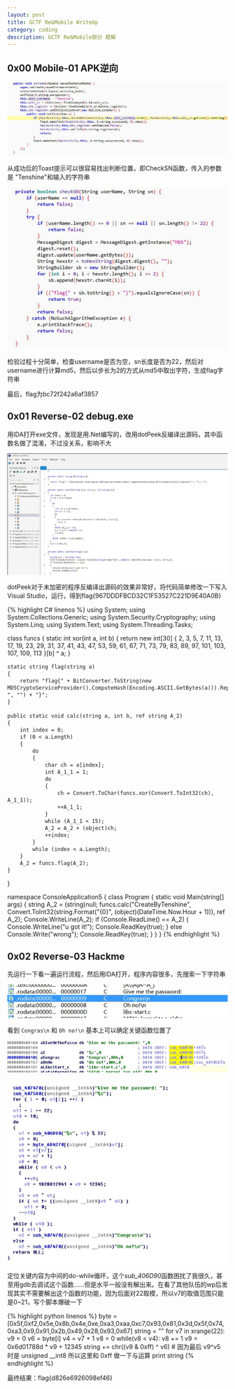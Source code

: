 ```yaml
---
layout: post
title: GCTF Re&Mobile WriteUp
category: coding
description: GCTF Re&Mobile部分 题解
---
```


## 0x00 Mobile-01 APK逆向

![OnCreate](/images/gctf-wp/1.jpg)

从成功后的Toast提示可以很容易找出判断位置，即CheckSN函数，传入的参数是 "Tenshine"和输入的字符串

![CheckSN](/images/gctf-wp/2.jpg)

检验过程十分简单，检查username是否为空，sn长度是否为22，然后对username进行计算md5，然后以步长为2的方式从md5中取出字符，生成flag字符串

最后，flag为bc72f242a6af3857

## 0x01 Reverse-02 debug.exe

用IDA打开exe文件，发现是用.Net编写的，改用dotPeek反编译出源码，其中函数名做了混淆，不过没关系，影响不大

![dotPeek](/images/gctf-wp/3.jpg)

dotPeek对于未加密的程序反编译出源码的效果非常好，将代码简单修改一下写入Visual Studio，运行，得到flag{967DDDFBCD32C1F53527C221D9E40A0B}

{% highlight C# linenos %}
using System;
using System.Collections.Generic;
using System.Security.Cryptography;
using System.Linq;
using System.Text;
using System.Threading.Tasks;

class funcs
{
    static int xor(int a, int b)
    {
        return new int[30]
        {
            2,
            3,
            5,
            7,
            11,
            13,
            17,
            19,
            23,
            29,
            31,
            37,
            41,
            43,
            47,
            53,
            59,
            61,
            67,
            71,
            73,
            79,
            83,
            89,
            97,
            101,
            103,
            107,
            109,
            113
        }[b] ^ a;
    }

    static string flag(string a)
    {
        return "flag{" + BitConverter.ToString(new MD5CryptoServiceProvider().ComputeHash(Encoding.ASCII.GetBytes(a))).Replace("-", "") + "}";
    }

    public static void calc(string a, int b, ref string A_2)
    {
        int index = 0;
        if (0 < a.Length)
        {
            do
            {
                char ch = a[index];
                int A_1_1 = 1;
                do
                {
                    ch = Convert.ToChar(funcs.xor(Convert.ToInt32(ch), A_1_1));
                    ++A_1_1;
                }
                while (A_1_1 < 15);
                A_2 = A_2 + (object)ch;
                ++index;
            }
            while (index < a.Length);
        }
        A_2 = funcs.flag(A_2);
    }
}

namespace ConsoleApplication5
{
    class Program
    { 
        static void Main(string[] args)
        {
            string A_2 = (string)null;
            funcs.calc("CreateByTenshine", Convert.ToInt32(string.Format("{0}", (object)(DateTime.Now.Hour + 1))), ref A_2);
            Console.WriteLine(A_2);
            if (Console.ReadLine() == A_2)
            {
                Console.WriteLine("u got it!");
                Console.ReadKey(true);
            }
            else
                Console.Write("wrong");
            Console.ReadKey(true);
        }
    }
}
{% endhighlight %}

## 0x02 Reverse-03 Hackme

先运行一下看一遍运行流程，然后用IDA打开，程序内容很多，先搜索一下字符串

![strings](/images/gctf-wp/4.jpg)

看到 `Congras\n` 和 `Oh no!\n` 基本上可以确定关键函数位置了

![data](/images/gctf-wp/5.jpg)

![400F8E](/images/gctf-wp/6.jpg)

定位关键内容为中间的do-while循环，这个*sub_406D90*函数困扰了我很久，甚至用gdb去调试这个函数……但是水平一般没有解出来。在看了其他队伍的wp后发现其实不需要解出这个函数的功能，因为后面对22取模，所以v7的取值范围只能是0~21，写个脚本爆破一下

{% highlight python linenos %}
byte = [0x5f,0xf2,0x5e,0x8b,0x4e,0xe,0xa3,0xaa,0xc7,0x93,0x81,0x3d,0x5f,0x74,0xa3,0x9,0x91,0x2b,0x49,0x28,0x93,0x67]
string = ""
for v7 in xrange(22):
    v9 = 0
    v6 = byte[i]
    v4 = v7 + 1
    v8 = 0
    while(v8 < v4):
        v8 += 1
        v9 = 0x6d01788d * v9 + 12345
    string += chr((v9 & 0xff) ^ v6)  # 因为最后 v9^v5 时是 unsigned __int8 所以这里和 0xff 做一下与运算
print string
{% endhighlight %}

最终结果：flag{d826e6926098ef46}